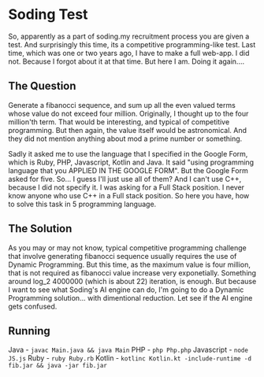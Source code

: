 Soding Test
===========

So, apparently as a part of soding.my recruitment process you are given a test. And surprisingly this time,
its a competitive programming-like test. Last time, which was one or two years ago, I have to make a full
web-app. I did not. Because I forgot about it at that time. But here I am. Doing it again....

The Question
------------

Generate a fibanocci sequence, and sum up all the even valued terms whose value do not exceed four million.
Originally, I thought up to the four million'th term. That would be interesting, and typical of competitive
programming. But then again, the value itself would be astronomical. And they did not mention anything
about mod a prime number or something.

Sadly it asked me to use the language that I specified in the Google Form, which is Ruby, PHP, Javascript,
Kotlin and Java. It said "using programming language that you APPLIED IN THE GOOGLE FORM". But the Google
Form asked for five. So... I guess I'll just use all of them? And I can't use C++, because I did not specify
it. I was asking for a Full Stack position. I never know anyone who use C++ in a Full stack position. So
here you have, how to solve this task in 5 programming language.

The Solution
------------

As you may or may not know, typical competitive programming challenge that involve generating fibanocci
sequence usually requires the use of Dynamic Programming. But this time, as the maximum value is four million,
that is not required as fibanocci value increase very exponetially. Something around log_2 4000000 (which is about 22) iteration,
 is enough. But because I want to see what Soding's AI engine can do, I'm going
to do a Dynamic Programming solution... with dimentional reduction. Let see if the AI engine gets confused.

Running
-------

Java - `javac Main.java && java Main`
PHP - `php Php.php`
Javascript - `node JS.js`
Ruby - `ruby Ruby.rb`
Kotlin - `kotlinc Kotlin.kt -include-runtime -d fib.jar && java -jar fib.jar`
